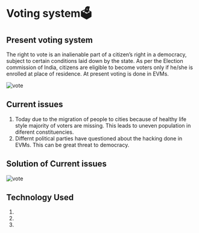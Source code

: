 # Voting system🗳️
## Present voting system
The right to vote is an inalienable part of a citizen’s right in a democracy, subject to certain conditions laid down by the state. As per the Election commission of India, citizens are eligible to become voters only if he/she is enrolled at place of residence. At present voting is done in EVMs.

![vote](https://encrypted-tbn0.gstatic.com/images?q=tbn:ANd9GcQuBhZzCNjzpLrbScnfg1K9Gq0AjcnbukD-XBzp6XTU6eKxEcOg)

## Current issues
1. Today due to the migration of people to cities because of healthy life style majority of voters are missing. This leads to uneven population in diferent constituencies.
2. Differnt political parties have questioned about the hacking done in EVMs. This can be great threat to democracy.

## Solution of Current issues
![vote](https://firebasestorage.googleapis.com/v0/b/code-fun-do-26d59.appspot.com/o/cfd_screenshot.jpg?alt=media&token=d1ba6ebb-c795-4988-a93d-eed6057e7e8a)

## Technology Used  
1.
2.
3.


